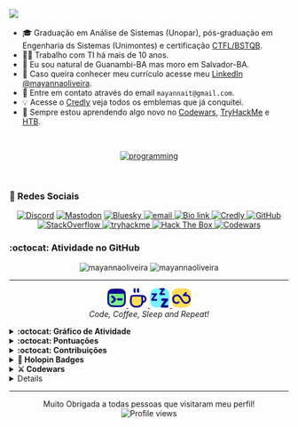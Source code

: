 <a href="https://github.com/mayannaoliveira">
    <img src="https://github-widgetbox.vercel.app/api/profile?username=mayannaoliveira&data=followers,repositories,stars,commits&theme=viridescent"/>
  </a>
</br>

- 🎓 Graduação em Análise de Sistemas (Unopar), pós-graduação em Engenharia ds Sistemas (Unimontes) e certificação [CTFL/BSTQB](https://bcr.bstqb.org.br/cert?field_certificado_numero_value=&field_certificado_nome_value=Mayanna+Silva+Oliveira).
- 🧑‍💻 Trabalho com TI há mais de 10 anos.
- 📍 Eu sou natural de Guanambi-BA mas moro em Salvador-BA.
- 📎 Caso queira conhecer meu currículo acesse meu [LinkedIn @mayannaoliveira](https://www.linkedin.com/in/mayannaoliveira/).
- 📧 Entre em contato através do email `mayannait@gmail.com`.
- 💡 Acesse o [Credly](https://www.credly.com/users/mayannaoliveira/badges) veja todos os emblemas que já conquitei.
- 📓 Sempre estou aprendendo algo novo no [Codewars](https://www.codewars.com/users/mayannaoliveira), [TryHackMe](https://tryhackme.com/p/mayannait) e [HTB](https://www.hackthebox.com/).
</br>

<!-- Skills em Programação -->
<p align="center">
  <a href="">
    <img alt="programming" src="https://skillicons.dev/icons?i=python,django,go,ruby,r,matlab,html,css,javascript,mongodb,postgres,mysql,cassandra,selenium,cypress,postman,linux,ubuntu,kali,bash,vscodium,npm,yarn,git&perline=8"/>
  </a>
</p>
</br>

### 🤝 Redes Sociais

<p align="center">
    <!-- Discord  -->
    <a href="https://discordapp.com/users/728043170226503721">
    <img alt="Discord" src="https://img.shields.io/badge/Discord-%235865F2.svg?style=flat&logo=discord&logoColor=white"/>
    </a>
    <!-- Mastodon -->
    ​ <a href="https://mastodon.social/@mayannaoliveira">
    <img alt="Mastodon" src="https://img.shields.io/badge/Mastodon-6364FF.svg?style=flat&logo=Mastodon&logoColor=white"/>
    </a> 
    <!-- Bluesky -->
    ​ <a href="https://bsky.app/profile/mayannaoliveira.bsky.social">
    <img alt="Bluesky" src="https://img.shields.io/badge/Bluesky-0285FF.svg?style=flat&logo=Bluesky&logoColor=white"/>
    </a>
    <!-- Email -->
     <a href=mailto:mayannait@gmail.com>
    <img alt="email" src="https://img.shields.io/badge/Gmail-EA4335.svg?style=flat&logo=Gmail&logoColor=white"/>
    </a>
    <!-- Bio link-->
     <a href="https://bio.link/mayanna">
    <img alt="Bio link" src="https://img.shields.io/badge/Bio%20Link-000000.svg?style=flat&logo=Bio-Link&logoColor=white"/>
    </a>
    <!-- Credly -->
     <a href="https://www.credly.com/users/mayannaoliveira/">
    <img alt="Credly" src="https://img.shields.io/badge/Credly-FF6B00.svg?style=flat&logo=Credly&logoColor=white"/>
    </a>
    <!-- GitHub -->
     <a href="https://github.com/mayannaoliveira">
    <img alt="GitHub" src="https://img.shields.io/badge/GitHub-181717.svg?style=flat&logo=GitHub&logoColor=white"/>
    </a>
    <!-- stackoverflow -->
     <a href="https://stackoverflow.com/users/16884312/mayanna">
    <img alt="StackOverflow" src="https://img.shields.io/badge/Stack%20Overflow-F58025.svg?style=flat&logo=Stack-Overflow&logoColor=white"/>
    </a>
    <a href="https://tryhackme.com/p/mayannait">
    <img src="https://img.shields.io/badge/TryHackMe-212C42?style=flat&logo=tryhackme&logoColor=white&link=https://tryhackme.com/p/mayannait" alt="tryhackme" />
    </a> 
    <a href="https://academy.hackthebox.com/">
    <img src="https://img.shields.io/badge/Hack%20The%20Box-9FEF00?style=flat&logo=HackTheBox&logoColor=white&link=https://academy.hackthebox.com/" alt="Hack The Box"/>
    </a>
    <a href="https://www.codewars.com/users/mayannaoliveira">
    <img src="https://img.shields.io/badge/Codewars-B1361E?style=flat&logo=codewars&logoColor=white&link=https://www.codewars.com/users/mayannaoliveira" alt="Codewars"/>
    </a>
</p>

### :octocat: Atividade no GitHub

<!-- awesome github stats -->
<div class="row" align="center">
  <div class="column">
    <img src="https://awesome-github-stats.azurewebsites.net/user-stats/mayannaoliveira?cardType=github&theme=dark&preferLogin=false" alt="mayannaoliveira" style="width:49%">
    <img src="https://github-readme-stats.vercel.app/api/top-langs?username=mayannaoliveira&show_icons=true&theme=dark&locale=en&layout=compact" alt="mayannaoliveira" style="width:40%">
  </div>
</div>

---

<!-- https://www.streamlinehq.com/icons/flex-pop -->
<p align="center">
  ​<a href="https://www.streamlinehq.com/icons/flex-pop">
    <img alt="pusheen" src="./asserts/code.png" style="width:7%"/>
    <img alt="pusheen" src="./asserts/coffee.png" style="width:7%"/>  
    <img alt="pusheen" src="./asserts/sleep.png" style="width:7%"/>  
    <img alt="pusheen" src="./asserts/repeat.png" style="width:7%"/>
  </a>
  </br> 
  <i>Code, Coffee, Sleep and Repeat!</i>
  </p>
 
 <details close>
  <summary> <b> :octocat: Gráfico de Atividade </b> </summary>
</br>
<div align="center">
  <img src="https://github-readme-activity-graph.vercel.app/graph?username=mayannaoliveira&theme=github" alt="github-readme-activity-graph"  />
</div>
</details>

<details close>
  <summary> <b> :octocat: Pontuações </b> </summary>
</br>
<div align="center">
  <img src="https://github-profile-trophy.vercel.app/?username=mayannaoliveira&theme=juicyfresh&no-frame=true&row=1&&margin-w=20&no-bg=true" alt="github-profile-trophy"  />
</div>
</details>
 
 <details close>
  <summary> <b> :octocat: Contribuições </b> </summary>
</br>
  ​<a href="https://stats.dooboo.io/api/github-stats?login=mayannaoliveira">
    <img alt="contribuicoes" src="https://stats.dooboo.io/api/github-stats?login=mayannaoliveira"/>
  </a>
</details>

<!-- holopin -->
<details close>
  <summary> <b> 🐉 Holopin Badges </b> </summary>
</br>
 
  ​<a href="https://holopin.io/@mayannaoliveira">
    <img alt="holopin" src="https://holopin.me/mayannaoliveira" />
  </a>
</details>

<!-- thm e cw -->
<details close>
  <summary> <b> ⚔️ Codewars </b> </summary>
</br>
<p align="center">
  ​<a href="https://www.codewars.com/users/mayannaoliveira">
    <img alt="codewar" src="https://github.r2v.ch/codewars?user=mayannaoliveira&top_languages=true"/>
</p>
</details>
 
 <!-- discord -->
 <details close>
  <summary> <b> 🗨️ Perfil no Discord </b> </summary>
</br>
<p align="center">
  ​<a href="https://discord.com/">
    <img alt=" " src="https://discord-readme-card.ezzud.fr/?userid=728043170226503721" style="width:70%"/>
  </a>
</p>
</details>

---

<p align="center"> Muito Obrigada a todas pessoas que visitaram meu perfil! 
</br>
    <img src="https://komarev.com/ghpvc/?username=mayannaoliveira&color=yellow" alt="Profile views" /> 
</p>
